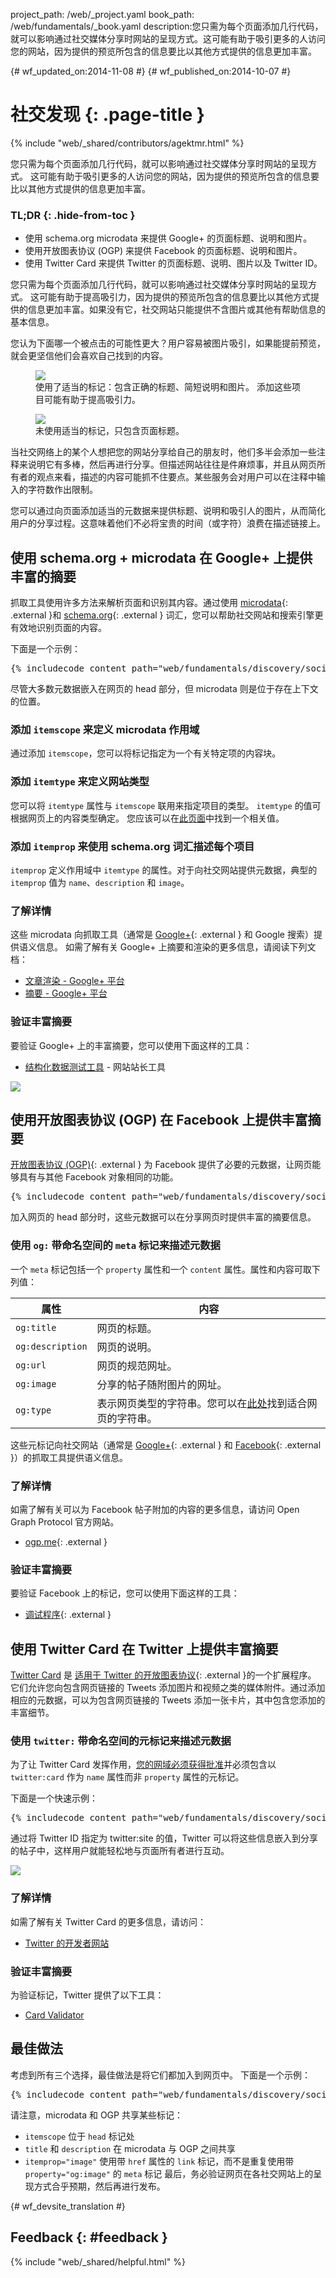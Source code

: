 project_path: /web/_project.yaml book_path: /web/fundamentals/_book.yaml description:您只需为每个页面添加几行代码，就可以影响通过社交媒体分享时网站的呈现方式。这可能有助于吸引更多的人访问您的网站，因为提供的预览所包含的信息要比以其他方式提供的信息更加丰富。

{# wf_updated_on:2014-11-08 #} {# wf_published_on:2014-10-07 #}

# 社交发现 {: .page-title }

{% include "web/_shared/contributors/agektmr.html" %}

您只需为每个页面添加几行代码，就可以影响通过社交媒体分享时网站的呈现方式。 这可能有助于吸引更多的人访问您的网站，因为提供的预览所包含的信息要比以其他方式提供的信息更加丰富。

### TL;DR {: .hide-from-toc }

* 使用 schema.org microdata 来提供 Google+ 的页面标题、说明和图片。
* 使用开放图表协议 (OGP) 来提供 Facebook 的页面标题、说明和图片。
* 使用 Twitter Card 来提供 Twitter 的页面标题、说明、图片以及 Twitter ID。

您只需为每个页面添加几行代码，就可以影响通过社交媒体分享时网站的呈现方式。 这可能有助于提高吸引力，因为提供的预览所包含的信息要比以其他方式提供的信息更加丰富。如果没有它，社交网站只能提供不含图片或其他有帮助信息的基本信息。

您认为下面哪一个被点击的可能性更大？用户容易被图片吸引，如果能提前预览，就会更坚信他们会喜欢自己找到的内容。

<div class="attempt-left">
  <figure> <img src="imgs/gplus-snippet-2.png" srcset="imgs/gplus-snippet-2.png 1x,
      imgs/gplus-snippet-2-2x.png 2x" /> <figcaption class="success"> 使用了适当的标记：包含正确的标题、简短说明和图片。 添加这些项目可能有助于提高吸引力。</figcaption> </figure>
</div>

<div class="attempt-right">
  <figure>
    <img src="imgs/gplus-snippet-1.png" srcset="imgs/gplus-snippet-1.png 1x,
      imgs/gplus-snippet-1-2x.png 2x" />
    <figcaption class="warning">
      未使用适当的标记，只包含页面标题。</figcaption>
  </figure>
</div>

<div style="clear:both;"></div>

当社交网络上的某个人想把您的网站分享给自己的朋友时，他们多半会添加一些注释来说明它有多棒，然后再进行分享。但描述网站往往是件麻烦事，并且从网页所有者的观点来看，描述的内容可能抓不住要点。某些服务会对用户可以在注释中输入的字符数作出限制。

您可以通过向页面添加适当的元数据来提供标题、说明和吸引人的图片，从而简化用户的分享过程。这意味着他们不必将宝贵的时间（或字符）浪费在描述链接上。

## 使用 schema.org + microdata 在 Google+ 上提供丰富的摘要

抓取工具使用许多方法来解析页面和识别其内容。通过使用 [microdata](http://www.w3.org/TR/microdata/){: .external }和 [schema.org](https://schema.org/){: .external } 词汇，您可以帮助社交网站和搜索引擎更有效地识别页面的内容。

下面是一个示例：

<pre class="prettyprint">
{% includecode content_path="web/fundamentals/discovery/social-discovery/_code/social-sites.html" region_tag="microdata" adjust_indentation="auto" %}
</pre>

尽管大多数元数据嵌入在网页的 head 部分，但 microdata 则是位于存在上下文的位置。

### 添加 `itemscope` 来定义 microdata 作用域

通过添加 `itemscope`，您可以将标记指定为一个有关特定项的内容块。

### 添加 `itemtype` 来定义网站类型

您可以将 `itemtype` 属性与 `itemscope` 联用来指定项目的类型。 `itemtype` 的值可根据网页上的内容类型确定。 您应该可以在[此页面](https://schema.org/docs/full.html)中找到一个相关值。

### 添加 `itemprop` 来使用 schema.org 词汇描述每个项目

`itemprop` 定义作用域中 `itemtype` 的属性。对于向社交网站提供元数据，典型的 `itemprop` 值为 `name`、`description` 和 `image`。

### 了解详情

这些 microdata 向抓取工具（通常是 [Google+](https://plus.google.com/){: .external } 和 Google 搜索）提供语义信息。 如需了解有关 Google+ 上摘要和渲染的更多信息，请阅读下列文档：

* [文章渲染 - Google+ 平台](/+/web/snippet/article-rendering)
* [摘要 - Google+ 平台](/+/web/snippet/)

### 验证丰富摘要

要验证 Google+ 上的丰富摘要，您可以使用下面这样的工具：

* [结构化数据测试工具](https://www.google.com/webmasters/tools/richsnippets) - 网站站长工具

<img src="imgs/webmaster-tools.png" srcset="imgs/webmaster-tools.png 1x, imgs/webmaster-tools-2x.png 2x" />

## 使用开放图表协议 (OGP) 在 Facebook 上提供丰富摘要

[开放图表协议 (OGP)](http://ogp.me/){: .external } 为 Facebook 提供了必要的元数据，让网页能够具有与其他 Facebook 对象相同的功能。

<pre class="prettyprint">
{% includecode content_path="web/fundamentals/discovery/social-discovery/_code/social-sites.html" region_tag="ogp" adjust_indentation="auto" %}
</pre>

加入网页的 head 部分时，这些元数据可以在分享网页时提供丰富的摘要信息。

### 使用 `og:` 带命名空间的 `meta` 标记来描述元数据

一个 `meta` 标记包括一个 `property` 属性和一个 `content` 属性。属性和内容可取下列值：

<table>
  <thead>
    <tr>
      <th data-th="Property">属性</th>
      <th data-th="Content">内容</th>
    </tr>
  </thead>
  <tbody>
    <tr>
      <td data-th="Property"><code>og:title</code></td>
      <td data-th="Content">网页的标题。</td>
    </tr>
    <tr>
      <td data-th="Property"><code>og:description</code></td>
      <td data-th="Content">网页的说明。</td>
    </tr>
    <tr>
      <td data-th="Property"><code>og:url</code></td>
      <td data-th="Content">网页的规范网址。</td>
    </tr>
    <tr>
      <td data-th="Property"><code>og:image</code></td>
      <td data-th="Content">分享的帖子随附图片的网址。</td>
    </tr>
    <tr>
      <td data-th="Property"><code>og:type</code></td>
      <td data-th="Content">表示网页类型的字符串。您可以在<a href="https://developers.facebook.com/docs/reference/opengraph/">此处</a>找到适合网页的字符串。</td>
    </tr>
  </tbody>
</table>

这些元标记向社交网站（通常是 [Google+](https://plus.google.com/){: .external } 和 [Facebook](https://www.facebook.com/){: .external }）的抓取工具提供语义信息。

### 了解详情

如需了解有关可以为 Facebook 帖子附加的内容的更多信息，请访问 Open Graph Protocol 官方网站。

* [ogp.me](http://ogp.me/){: .external }

### 验证丰富摘要

要验证 Facebook 上的标记，您可以使用下面这样的工具：

* [调试程序](https://developers.facebook.com/tools/debug/){: .external }

## 使用 Twitter Card 在 Twitter 上提供丰富摘要

[Twitter Card](https://dev.twitter.com/docs/cards) 是 [适用于 Twitter 的开放图表协议](https://twitter.com/){: .external }的一个扩展程序。 它们允许您向包含网页链接的 Tweets 添加图片和视频之类的媒体附件。通过添加相应的元数据，可以为包含网页链接的 Tweets 添加一张卡片，其中包含您添加的丰富细节。

### 使用 `twitter:` 带命名空间的元标记来描述元数据

为了让 Twitter Card 发挥作用，[您的网域必须获得批准](https://cards-dev.twitter.com/validator)并必须包含以 `twitter:card` 作为 `name` 属性而非 `property` 属性的元标记。

下面是一个快速示例：

<pre class="prettyprint">
{% includecode content_path="web/fundamentals/discovery/social-discovery/_code/social-sites.html" region_tag="twitter" adjust_indentation="auto" %}
</pre>

通过将 Twitter ID 指定为 twitter:site 的值，Twitter 可以将这些信息嵌入到分享的帖子中，这样用户就能轻松地与页面所有者进行互动。

<img src="imgs/twitter-card.png" srcset="imgs/twitter-card.png 1x, imgs/twitter-card-2x.png 2x" />

### 了解详情

如需了解有关 Twitter Card 的更多信息，请访问：

* [Twitter 的开发者网站](https://dev.twitter.com/cards)

### 验证丰富摘要

为验证标记，Twitter 提供了以下工具：

* [Card Validator](https://cards-dev.twitter.com/validator)

## 最佳做法

考虑到所有三个选择，最佳做法是将它们都加入到网页中。 下面是一个示例：

<pre class="prettyprint">
{% includecode content_path="web/fundamentals/discovery/social-discovery/_code/social-sites2.html" region_tag="best_practice" adjust_indentation="auto" %}
</pre>

请注意，microdata 和 OGP 共享某些标记：

* `itemscope` 位于 `head` 标记处
* `title` 和 `description` 在 microdata 与 OGP 之间共享
* `itemprop="image"` 使用带 `href` 属性的 `link` 标记，而不是重复使用带 `property="og:image"` 的 `meta` 标记 最后，务必验证网页在各社交网站上的呈现方式合乎预期，然后再进行发布。

{# wf_devsite_translation #}

## Feedback {: #feedback }

{% include "web/_shared/helpful.html" %}